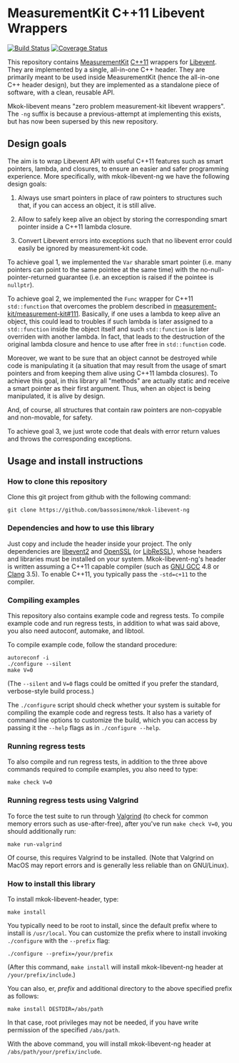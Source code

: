 # MeasurementKit C++11 Libevent Wrappers

[![Build Status](https://travis-ci.org/bassosimone/mkok-libevent-ng.svg?branch=master)](https://travis-ci.org/bassosimone/mkok-libevent-ng) [![Coverage Status](https://coveralls.io/repos/bassosimone/mkok-libevent-ng/badge.svg?branch=master&service=github)](https://coveralls.io/github/bassosimone/mkok-libevent-ng?branch=master)

This repository contains
[MeasurementKit](https://github.com/measurement-kit/measurement-kit)
[C++11](https://en.wikipedia.org/wiki/C%2B%2B11)
wrappers for [Libevent](https://github.com/libevent/libevent). They
are implemented by a single, all-in-one C++ header. They are primarily
meant to be used inside MeasurementKit (hence the all-in-one C++
header design), but they are implemented as a standalone piece of
software, with a clean, reusable API.

Mkok-libevent means "zero problem measurement-kit libevent wrappers".
The `-ng` suffix is because a previous-attempt at implementing this
exists, but has now been supersed by this new repository.

## Design goals

The aim is to wrap Libevent API with useful C++11 features such as
smart pointers, lambda, and closures, to ensure an easier and safer
programming experience. More specifically, with mkok-libevent-ng
we have the following design goals:

1) Always use smart pointers in place of raw pointers to structures
such that, if you can access an object, it is still alive.

2) Allow to safely keep alive an object by storing the corresponding
smart pointer inside a C++11 lambda closure.

3) Convert Libevent errors into exceptions such that no libevent
error could easily be ignored by measurement-kit code.

To achieve goal 1, we implemented the `Var` sharable smart pointer
(i.e.  many pointers can point to the same pointee at the same time)
with the no-null-pointer-returned guarantee (i.e. an exception is
raised if the pointee is `nullptr`).

To achieve goal 2, we implemented the `Func` wrapper for C++11
`std::function` that overcomes the problem described in
[measurement-kit/measurement-kit#111](https://github.com/measurement-kit/measurement-kit/issues/111).
Basically, if one uses a lambda to keep alive an object, this could
lead to troubles if such lambda is later assigned to a `std::function`
inside the object itself and such `std::function` is later overriden
with another lambda. In fact, that leads to the destruction of the
original lambda closure and hence to use after free in `std::function`
code.

Moreover, we want to be sure that an object cannot be destroyed while
code is manipulating it (a situation that may result from the usage
of smart pointers and from keeping them alive using C++11 lambda
closures). To achieve this goal, in this library all "methods" are
actually static and receive a smart pointer as their first argument.
Thus, when an object is being manipulated, it is alive by design.

And, of course, all structures that contain raw pointers are non-copyable
and non-movable, for safety.

To achieve goal 3, we just wrote code that deals with error return
values and throws the corresponding exceptions.

## Usage and install instructions

### How to clone this repository

Clone this git project from github with the following command:

```
git clone https://github.com/bassosimone/mkok-libevent-ng
```

### Dependencies and how to use this library

Just copy and include the header inside your project. The only
dependencies are [libevent2](https://github.com/libevent/libevent)
and [OpenSSL](https://github.com/openssl/openssl) (or
[LibReSSL](https://github.com/libressl-portable/portable)), whose
headers and libraries must be installed on your system. Mkok-libevent-ng's
header is written assuming a C++11 capable compiler (such as [GNU
GCC](https://gcc.gnu.org/) 4.8 or [Clang](http://clang.llvm.org/)
3.5). To enable C++11, you typically pass the `-std=c+11` to the
compiler.


### Compiling examples

This repository also contains example code and regress tests. To
compile example code and run regress tests, in addition to what was
said above, you also need autoconf, automake, and libtool.

To compile example code, follow the standard procedure:

```
autoreconf -i
./configure --silent
make V=0
```

(The `--silent` and `V=0` flags could be omitted if you prefer
the standard, verbose-style build process.)

The `./configure` script should check whether your system is suitable
for compiling the example code and regress tests. It also has a
variety of command line options to customize the build, which you
can access by passing it the `--help` flags as in `./configure
--help`.

### Running regress tests

To also compile and run regress tests, in addition to the three
above commands required to compile examples, you also need to type:

```
make check V=0
```

### Running regress tests using Valgrind

To force the test suite to run through [Valgrind](http://valgrind.org/) (to
check for common memory errors such as use-after-free), after you've run `make
check V=0`, you should additionally run:

```
make run-valgrind
```

Of course, this requires Valgrind to be installed. (Note that
Valgrind on MacOS may report errors and is generally less reliable
than on GNU/Linux).

### How to install this library

To install mkok-libevent-header, type:

```
make install
```

You typically need to be root to install, since the default prefix
where to install is `/usr/local`. You can customize the prefix where
to install invoking `./configure` with the `--prefix` flag:

```
./configure --prefix=/your/prefix
```

(After this command, `make install` will install mkok-libevent-ng
header at `/your/prefix/include`.)

You can also, er, *prefix* and additional directory to the above
specified prefix as follows:

```
make install DESTDIR=/abs/path
```

In that case, root privileges may not be needed, if you have write
permission of the specified `/abs/path`.

With the above command, you will install mkok-libevent-ng header
at `/abs/path/your/prefix/include`.
